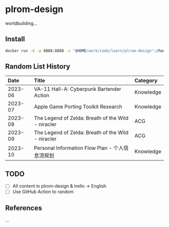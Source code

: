 # plrom-design

worldbuilding...

## Install

```bash
docker run -d -p 8888:8888 -v "$HOME/work/code/learn/plrom-design":/home/jovyan/work --name jupyterhub jupyter/datascience-notebook:6b49f3337709
```

## Random List History

<!-- TABLE_START -->

| Date    | Title                                              | Category   |
|:--------|:---------------------------------------------------|:-----------|
| 2023-06 | VA-11 Hall-A: Cyberpunk Bartender Action           | Knowledge  |
| 2023-07 | Apple Game Porting Toolkit Research                | Knowledge  |
| 2023-08 | The Legend of Zelda: Breath of the Wild - niracler | ACG        |
| 2023-09 | The Legend of Zelda: Breath of the Wild - niracler | ACG        |
| 2023-10 | Personal Information Flow Plan - 个人信息流规划    | Knowledge  |

<!-- TABLE_END -->

## TODO

- [ ] All content in plrom-design & trello -> English
- [ ] Use GitHub Action to random

## References

...
